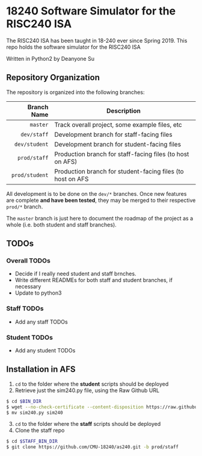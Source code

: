 # 18240 Software Simulator for the RISC240 ISA
The RISC240 ISA has been taught in 18-240 ever since Spring 2019.
This repo holds the software simulator for the RISC240 ISA

Written in Python2 by Deanyone Su

## Repository Organization
The repository is organized into the following branches:

| Branch Name    | Description                                                         |
| -------------: | ------------------------------------------------------------------- |
| `master`       | Track overall project, some example files, etc |
| `dev/staff`    | Development branch for staff-facing files                           |
| `dev/student`  | Development branch for student-facing files                         |
| `prod/staff`   | Production branch for staff-facing files (to host on AFS)           |
| `prod/student` | Production branch for student-facing files (to host on AFS          |

All development is to be done on the `dev/*` branches. Once new features are
complete **and have been tested**, they may be merged to their respective `prod/*`
branch.

The `master` branch is just here to document the roadmap of the project as a
whole (i.e. both student and staff branches). 

## TODOs
### Overall TODOs
- Decide if I really need student and staff brnches.
- Write different READMEs for both staff and student branches, if necessary
- Update to python3

### Staff TODOs
- Add any staff TODOs

### Student TODOs
- Add any student TODOs

## Installation in AFS
1. `cd` to the folder where the **student** scripts should be deployed
2. Retrieve just the sim240.py file, using the Raw Github URL

```bash
$ cd $BIN_DIR
$ wget --no-check-certificate --content-disposition https://raw.githubusercontent.com/CMU-18240/sim240/master/sim240.py
$ mv sim240.py sim240
```
3. `cd` to the folder where the **staff** scripts should be deployed
4. Clone the staff repo

```bash
$ cd $STAFF_BIN_DIR
$ git clone https://github.com/CMU-18240/as240.git -b prod/staff
```
